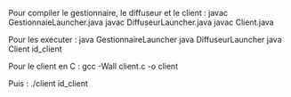 Pour compiler le gestionnaire, le diffuseur et le client :
javac GestionnaieLauncher.java
javac DiffuseurLauncher.java
javac Client.java

Pour les exécuter :
java GestionnaireLauncher
java DiffuseurLauncher
java Client id_client

Pour le client en C :
gcc -Wall client.c -o client

Puis :
./client id_client